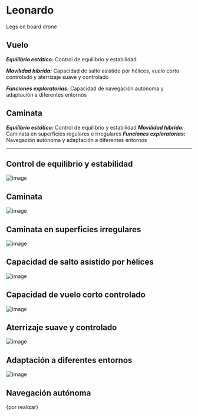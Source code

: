 # Leonardo
Legs on board drone

## Vuelo
***Equilibrio estático:*** Control de equilibrio y estabilidad

***Movilidad híbrida:*** Capacidad de salto asistido por hélices, vuelo corto controlado y aterrizaje suave y controlado

***Funciones exploratorias:*** Capacidad de navegación autónoma y adaptación a diferentes entornos

## Caminata
***Equilibrio estático:*** Control de equilibrio y estabilidad
***Movilidad híbrida:*** Caminata en superficies regulares e irregulares
***Funciones exploratorias:*** Navegación autónoma y adaptación a diferentes entornos
___
## Control de equilibrio y estabilidad
![image](https://github.com/user-attachments/assets/3672abca-3e62-4b33-ab0e-5120deade2da)

## Caminata
![image](https://github.com/user-attachments/assets/1040e0cf-bf6e-466c-acfb-09ec37eee16c)


## Caminata en superficies irregulares
![image](https://github.com/user-attachments/assets/3e5c0865-f04c-478e-928d-58a13bd65673)

## Capacidad de salto asistido por hélices
![image](https://github.com/user-attachments/assets/e9e88c76-a0d8-414b-ad20-c6f9c869fdcb)

## Capacidad de vuelo corto controlado
![image](https://github.com/user-attachments/assets/61a37b71-5405-48c0-8438-88eb8cd8c6c3)

## Aterrizaje suave y controlado
![image](https://github.com/user-attachments/assets/adbaa35c-084a-4be6-a13d-1f8b8e9c0ed2)

## Adaptación a diferentes entornos
![image](https://github.com/user-attachments/assets/49ef4faa-cbd7-498f-acdd-829ff9bd80f0)

## Navegación autónoma
{por realizar}

